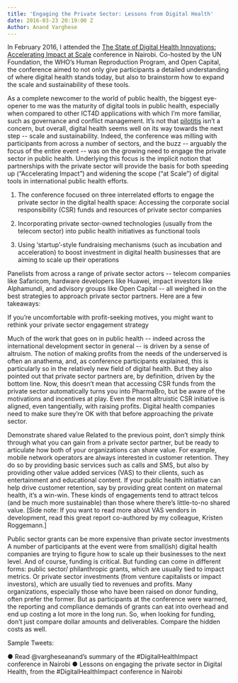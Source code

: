 ```yaml
---
title: 'Engaging the Private Sector: Lessons from Digital Health'
date: 2016-03-23 20:19:00 Z
Author: Anand Varghese
---
```


In February 2016, I attended the [The State of Digital Health Innovations: Accelerating Impact at Scale](https://www.eiseverywhere.com/ereg/inactive.php?eventid=160166) conference in Nairobi. Co-hosted by the UN Foundation, the WHO’s Human Reproduction Program, and Open Capital, the conference aimed to not only give participants a detailed understanding of where digital health stands today, but also to brainstorm how to expand the scale and sustainability of these tools.

As a complete newcomer to the world of public health, the biggest eye-opener to me was the maturity of digital tools in public health, especially when compared to other ICT4D applications with which I’m more familiar, such as governance and conflict management. It’s not that [pilotitis](http://archive.skoll.org/debate/how-do-we-cure-mhealth-pilotitis-critical-lessons-in-reaching-scale/) isn’t a concern, but overall, digital health seems well on its way towards the next step -- scale and sustainability. Indeed, the conference was milling with participants from across a number of sectors, and the buzz -- arguably the focus of the entire event -- was on the growing need to engage the private sector in public health. Underlying this focus is the implicit notion that partnerships with the private sector will provide the basis for both speeding up (“Accelerating Impact”) and widening the scope (“at Scale”) of digital tools in international public health efforts.

1. The conference focused on three interrelated efforts to engage the private sector in the digital health space:
   Accessing the corporate social responsibility (CSR) funds and resources of private sector companies

2. Incorporating private sector-owned technologies (usually from the telecom sector) into public health initiatives as functional tools

3. Using ‘startup’-style fundraising mechanisms (such as incubation and acceleration) to boost investment in digital health businesses that are aiming to scale up their operations

Panelists from across a range of private sector actors -- telecom companies like Safaricom, hardware developers like Huawei, impact investors like Alphamundi, and advisory groups like Open Capital -- all weighed in on the best strategies to approach private sector partners. Here are a few takeaways:

<aside>If you’re uncomfortable with profit-seeking motives, you might want to rethink your private sector engagement strategy</aside>

Much of the work that goes on in public health -- indeed across the international development sector in general -- is driven by a sense of altruism. The notion of making profits from the needs of the underserved is often an anathema, and, as conference participants explained, this is particularly so in the relatively new field of digital health. But they also pointed out that private sector partners are, by definition, driven by the bottom line. Now, this doesn’t mean that accessing CSR funds from the private sector automatically turns you into PharmaBro, but be aware of the motivations and incentives at play. Even the most altruistic CSR initiative is aligned, even tangentially, with raising profits. Digital health companies need to make sure they’re OK with that before approaching the private sector.

Demonstrate shared value
Related to the previous point, don’t simply think through what you can gain from a private sector partner, but be ready to articulate how both of your organizations can share value. For example, mobile network operators are always interested in customer retention. They do so by providing basic services such as calls and SMS, but also by providing other value added services (VAS) to their clients, such as entertainment and educational content. If your public health initiative can help drive customer retention, say by providing great content on maternal health, it’s a win-win. These kinds of engagements tend to attract telcos (and be much more sustainable) than those where there’s little-to-no shared value. \[Side note: If you want to read more about VAS vendors in development, read this great report co-authored by my colleague, Kristen Roggemann.\]

Public sector grants can be more expensive than private sector investments
A number of participants at the event were from small(ish) digital health companies are trying to figure how to scale up their businesses to the next level. And of course, funding is critical. But funding can come in different forms: public sector/ philanthropic grants, which are usually tied to impact metrics. Or private sector investments (from venture capitalists or impact investors), which are usually tied to revenues and profits. Many organizations, especially those who have been raised on donor funding, often prefer the former. But as participants at the conference were warned, the reporting and compliance demands of grants can eat into overhead and end up costing a lot more in the long run. So, when looking for funding, don’t just compare dollar amounts and deliverables. Compare the hidden costs as well.

Sample Tweets:

●   Read @vargheseanand’s summary of the #DigitalHealthImpact conference in Nairobi
●   Lessons on engaging the private sector in Digital Health, from the  #DigitalHealthImpact conference in Nairobi